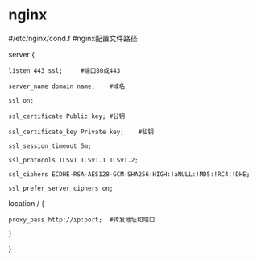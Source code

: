 # nginx
#/etc/nginx/cond.f	#nginx配置文件路径

server {

	listen 443 ssl;		#端口80或443
	
	server_name domain name;	#域名
	
	ssl on;
	
	ssl_certificate Public key;	#公钥
	
	ssl_certificate_key Private key;	#私钥
	
	ssl_session_timeout 5m;
	
	ssl_protocols TLSv1 TLSv1.1 TLSv1.2;
	
	ssl_ciphers ECDHE-RSA-AES128-GCM-SHA256:HIGH:!aNULL:!MD5:!RC4:!DHE;
	
	ssl_prefer_server_ciphers on;
	
	
location / {

	proxy_pass http://ip:port;	#转发地址和端口
	
	}
	
}


